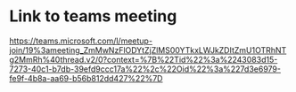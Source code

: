 # Link to teams meeting
https://teams.microsoft.com/l/meetup-join/19%3ameeting_ZmMwNzFlODYtZjZlMS00YTkxLWJkZDItZmU1OTRhNTg2MmRh%40thread.v2/0?context=%7B%22Tid%22%3a%2243083d15-7273-40c1-b7db-39efd9ccc17a%22%2c%22Oid%22%3a%227d3e6979-fe9f-4b8a-aa69-b56b812dd427%22%7D
